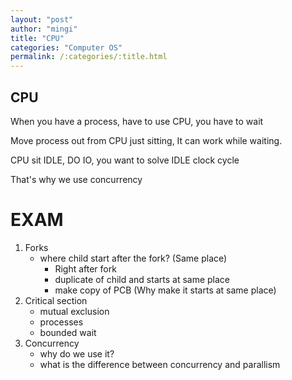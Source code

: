 ```yaml
---
layout: "post"
author: "mingi"
title: "CPU"
categories: "Computer OS"
permalink: /:categories/:title.html
---
```


## CPU

When you have a process, have to use CPU, you have to wait

Move process out from CPU just sitting, It can work while waiting.

CPU sit IDLE, DO IO, you want to solve IDLE clock cycle

That's why we use concurrency

# EXAM
1. Forks
    - where child start after the fork? (Same place)
        - Right after fork
        - duplicate of child and starts at same place
        - make copy of PCB (Why make it starts at same place)
2. Critical section
    - mutual exclusion
    - processes
    - bounded wait
3. Concurrency
    - why do we use it?
    - what is the difference between concurrency and parallism
    